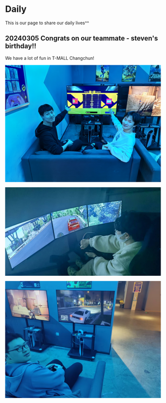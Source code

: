 # Daily

This is our page to share our daily lives^^

## 20240305 Congrats on our teammate - steven's birthday!!

We have a lot of fun in T-MALL Changchun!

![alt text](image/20240305_1.jpg)

![alt text](image/20240305_2.jpg)

![alt text](image/20240305_3.jpg)